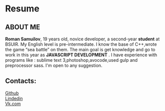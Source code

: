 # Resume

## ABOUT ME

**Roman Samuilov**, 19 years old, novice developer, a second-year **student** at BSUIR. My English level is pre-intermediate. I know the base of C++,wrote the game “sea battle” on them.  The main goal is get knowledge and go to work in this year as **JAVASCRIPT DEVELOPMENT** . I have experience with programs like : sublime text 3,photoshop,avocode,used gulp and preprocessor sass. I'm open to any suggestion.

## Contacts:

[Github](https://github.com/Dronom)  
[Lindedin](https://www.linkedin.com/in/roman-samuilov-2551a117b/)  
[Vk.com](https://vk.com/id136435427)  
